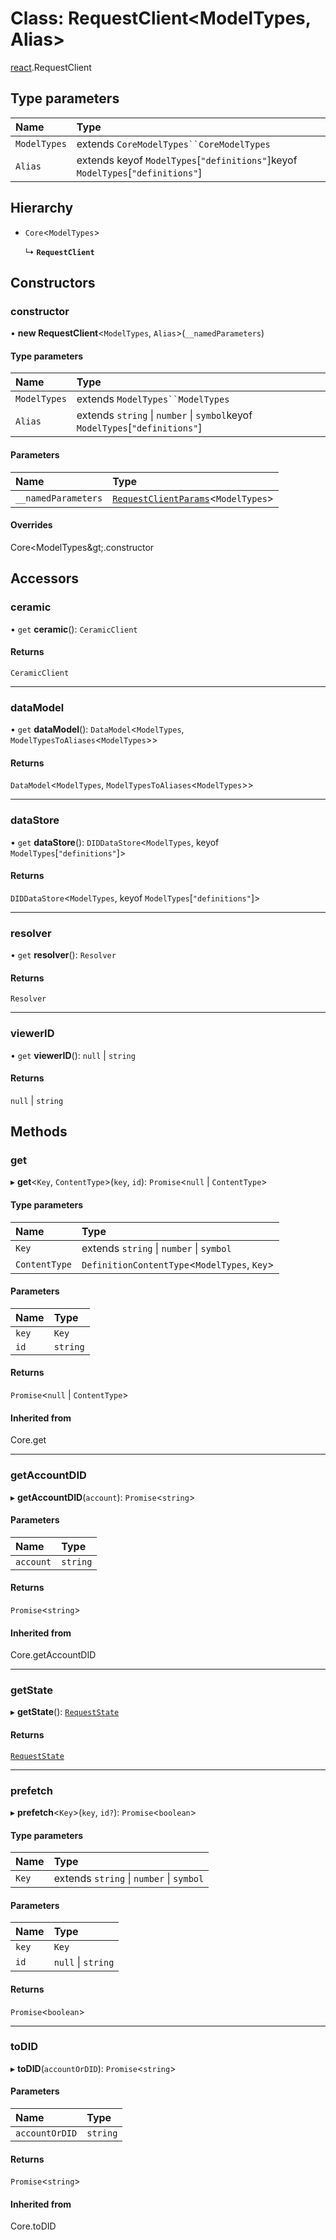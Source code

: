 # Class: RequestClient<ModelTypes, Alias\>

[react](../modules/react.md).RequestClient

## Type parameters

| Name | Type |
| :------ | :------ |
| `ModelTypes` | extends `CoreModelTypes``CoreModelTypes` |
| `Alias` | extends keyof `ModelTypes`[``"definitions"``]keyof `ModelTypes`[``"definitions"``] |

## Hierarchy

- `Core`<`ModelTypes`\>

  ↳ **`RequestClient`**

## Constructors

### constructor

• **new RequestClient**<`ModelTypes`, `Alias`\>(`__namedParameters`)

#### Type parameters

| Name | Type |
| :------ | :------ |
| `ModelTypes` | extends `ModelTypes``ModelTypes` |
| `Alias` | extends `string` \| `number` \| `symbol`keyof `ModelTypes`[``"definitions"``] |

#### Parameters

| Name | Type |
| :------ | :------ |
| `__namedParameters` | [`RequestClientParams`](../modules/react.md#requestclientparams)<`ModelTypes`\> |

#### Overrides

Core&lt;ModelTypes\&gt;.constructor

## Accessors

### ceramic

• `get` **ceramic**(): `CeramicClient`

#### Returns

`CeramicClient`

___

### dataModel

• `get` **dataModel**(): `DataModel`<`ModelTypes`, `ModelTypesToAliases`<`ModelTypes`\>\>

#### Returns

`DataModel`<`ModelTypes`, `ModelTypesToAliases`<`ModelTypes`\>\>

___

### dataStore

• `get` **dataStore**(): `DIDDataStore`<`ModelTypes`, keyof `ModelTypes`[``"definitions"``]\>

#### Returns

`DIDDataStore`<`ModelTypes`, keyof `ModelTypes`[``"definitions"``]\>

___

### resolver

• `get` **resolver**(): `Resolver`

#### Returns

`Resolver`

___

### viewerID

• `get` **viewerID**(): ``null`` \| `string`

#### Returns

``null`` \| `string`

## Methods

### get

▸ **get**<`Key`, `ContentType`\>(`key`, `id`): `Promise`<``null`` \| `ContentType`\>

#### Type parameters

| Name | Type |
| :------ | :------ |
| `Key` | extends `string` \| `number` \| `symbol` |
| `ContentType` | `DefinitionContentType`<`ModelTypes`, `Key`\> |

#### Parameters

| Name | Type |
| :------ | :------ |
| `key` | `Key` |
| `id` | `string` |

#### Returns

`Promise`<``null`` \| `ContentType`\>

#### Inherited from

Core.get

___

### getAccountDID

▸ **getAccountDID**(`account`): `Promise`<`string`\>

#### Parameters

| Name | Type |
| :------ | :------ |
| `account` | `string` |

#### Returns

`Promise`<`string`\>

#### Inherited from

Core.getAccountDID

___

### getState

▸ **getState**(): [`RequestState`](../modules/react.md#requeststate)

#### Returns

[`RequestState`](../modules/react.md#requeststate)

___

### prefetch

▸ **prefetch**<`Key`\>(`key`, `id?`): `Promise`<`boolean`\>

#### Type parameters

| Name | Type |
| :------ | :------ |
| `Key` | extends `string` \| `number` \| `symbol` |

#### Parameters

| Name | Type |
| :------ | :------ |
| `key` | `Key` |
| `id` | ``null`` \| `string` |

#### Returns

`Promise`<`boolean`\>

___

### toDID

▸ **toDID**(`accountOrDID`): `Promise`<`string`\>

#### Parameters

| Name | Type |
| :------ | :------ |
| `accountOrDID` | `string` |

#### Returns

`Promise`<`string`\>

#### Inherited from

Core.toDID
